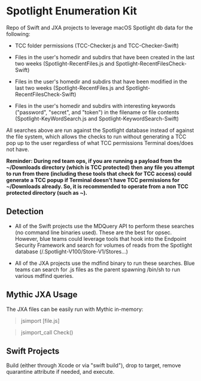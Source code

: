 # Spotlight Enumeration Kit
Repo of Swift and JXA projects to leverage macOS Spotlight db data for the following:

- TCC folder permissions (TCC-Checker.js and TCC-Checker-Swift)

- Files in the user's homedir and subdirs that have been created in the last two weeks (Spotlight-RecentFiles.js and Spotlight-RecentFilesCheck-Swift)

- Files in the user's homedir and subdirs that have been modified in the last two weeks (Spotlight-RecentFiles.js and Spotlight-RecentFilesCheck-Swift)

- Files in the user's homedir and subdirs with interesting keywords ("password", "secret", and "token") in the filename or file contents (Spotlight-KeyWordSearch.js and Spotlight-KeywordSearch-Swift)

All searches above are run against the Spotlight database instead of against the file system, which allows the checks to run without generating a TCC pop up to the user regardless of what TCC permissions Terminal does/does not have.

**Reminder: During red team ops, if you are running a payload from the ~/Downloads directory (which is TCC protected) then any file you attempt to run from there (including these tools that check for TCC access) could generate a TCC popup if Terminal doesn't have TCC permissions for ~/Downloads already. So, it is recommended to operate from a non TCC protected directory (such as ~).**


## Detection
- All of the Swift projects use the MDQuery API to perform these searches (no command line binaries used). These are the best for opsec. However, blue teams could leverage tools that hook into the Endpoint Security Framework and search for volumes of reads from the Spotlight database (/.Spotlight-V100/Store-V1/Stores...)

- All of the JXA projects use the mdfind binary to run these searches. Blue teams can search for .js files as the parent spawning /bin/sh to run various mdfind queries.


## Mythic JXA Usage
The JXA files can be easily run with Mythic in-memory:

> jsimport [file.js]

> jsimport_call Check()

## Swift Projects
Build (either through Xcode or via "swift build"), drop to target, remove quarantine attribute if needed, and execute. 
